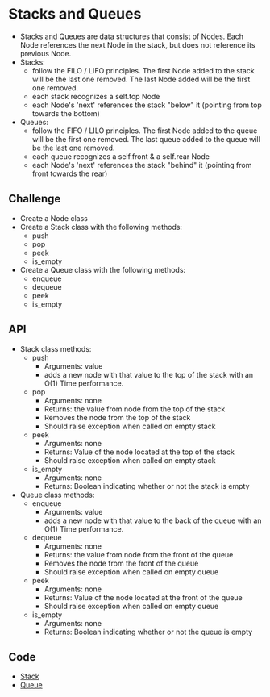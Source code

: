 # Stacks and Queues
- Stacks and Queues are data structures that consist of Nodes. Each Node references the next Node in the stack, but
does not reference its previous Node.
- Stacks:
  - follow the FILO / LIFO principles. The first Node added to the stack will be the last one removed. The last
    Node added will be the first one removed.
  - each stack recognizes a self.top Node
  - each Node's 'next' references the stack "below" it (pointing from top towards the bottom)
- Queues:
  - follow the FIFO / LILO principles. The first Node added to the queue will be the first one removed. The last queue
  added to the queue will be the last one removed.
  - each queue recognizes a self.front & a self.rear Node
  - each Node's 'next' references the stack "behind" it (pointing from front towards the rear)

## Challenge
- Create a Node class
- Create a Stack class with the following methods:
  - push
  - pop
  - peek
  - is_empty
- Create a Queue class with the following methods:
  - enqueue
  - dequeue
  - peek
  - is_empty

## API
- Stack class methods:
  - push
    - Arguments: value
    - adds a new node with that value to the top of the stack with an O(1) Time performance.
  - pop
    - Arguments: none
    - Returns: the value from node from the top of the stack
    - Removes the node from the top of the stack
    - Should raise exception when called on empty stack
  - peek
    - Arguments: none
    - Returns: Value of the node located at the top of the stack
    - Should raise exception when called on empty stack
  - is_empty
    - Arguments: none
    - Returns: Boolean indicating whether or not the stack is empty
- Queue class methods:
  - enqueue
    - Arguments: value
    - adds a new node with that value to the back of the queue with an O(1) Time performance.
  - dequeue
    - Arguments: none
    - Returns: the value from node from the front of the queue
    - Removes the node from the front of the queue
    - Should raise exception when called on empty queue
  - peek
    - Arguments: none
    - Returns: Value of the node located at the front of the queue
    - Should raise exception when called on empty queue
  - is_empty
    - Arguments: none
    - Returns: Boolean indicating whether or not the queue is empty

## Code
- [Stack](/data_structures/stack.py)
- [Queue](/data_structures/queue.py)
